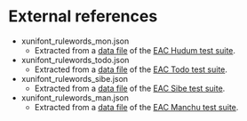 # External references

- xunifont_rulewords_mon.json
  - Extracted from a [data file](http://rule.xueruhai.com/ruletest/xunifont_rulewords_mon.js) of the [EAC Hudum test suite](http://rule.xueruhai.com/ruletest-mon.php).
- xunifont_rulewords_todo.json
  - Extracted from a [data file](http://rule.xueruhai.com/ruletest/xunifont_rulewords_todo.js) of the [EAC Todo test suite](http://rule.xueruhai.com/ruletest-todo.php).
- xunifont_rulewords_sibe.json
  - Extracted from a [data file](http://rule.xueruhai.com/ruletest/xunifont_rulewords_sibe.js) of the [EAC Sibe test suite](http://rule.xueruhai.com/ruletest-sibe.php).
- xunifont_rulewords_man.json
  - Extracted from a [data file](http://rule.xueruhai.com/ruletest/xunifont_rulewords_man.js) of the [EAC Manchu test suite](http://rule.xueruhai.com/ruletest-man.php).
